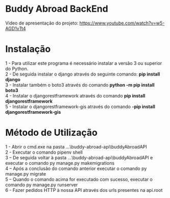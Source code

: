 # Buddy Abroad BackEnd

Video de apresentação do projeto: https://www.youtube.com/watch?v=w5-AGD1vTt4

# Instalação

1 - Para utilizar este programa é necessário instalar a versão 3 ou superior do Python.<br/>
2 - De seguida instalar o django através do seguinte comando: **pip install django**<br/>
3 - Instalar também o boto3 através do comando **python -m pip install boto3**<br/>
4 - Instalar o djangorestframework através do comando **pip install djangorestframework**<br/>
5 - Instalar o djangorestframework-gis através do comando **-pip install djangorestframework-gis**</br>





# Método de Utilização

1 - Abrir o cmd.exe na pasta ...\buddy-abroad-api\buddyAbroadAPI</br>
2 - Executar o comando pipenv shell</br>
3 – De seguida voltar à pasta ...\buddy-abroad-api\buddyAbroadAPI e executar o comando py manage.py makemigrations</br>
4 – Após a conclusão do comando anterior executar o comando py manage.py migrate</br>
5 – Quando o comando acima for executado com sucesso, executar o comando py manage.py runserver</br>
6 - Fazer pedidos HTTP à nossa API através dos urls presentes na api.root</br>

